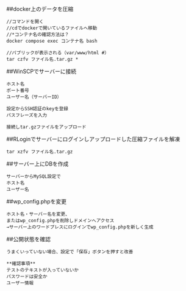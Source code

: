 ##docker上のデータを圧縮
```
//コマンドを開く
//cdでdockerで開いているファイルへ移動
//*コンテナ名の確認方法は？
docker compose exec コンテナ名 bash

//パブリックが表示される（var/www/html #）
tar czfv ファイル名.tar.gz *
```

##WinSCPでサーバーに接続
```
ホスト名
ポート番号
ユーザー名（サーバーID）

設定からSSH認証のkeyを登録
パスフレーズを入力

接続しtar.gzファイルをアップロード
```

##RLoginでサーバーにログインしアップロードした圧縮ファイルを解凍
```
tar xzfv ファイル名.tar.gz
```

##サーバー上にDBを作成
```
サーバーからMySQL設定で
ホスト名
ユーザー名
```

##wp_config.phpを変更
```
ホスト名・サーバー名を変更、
またはwp_config.phpを削除しドメインへアクセス
→サーバー上のワードプレスにログインでwp_config.phpを新しく生成
```

##公開状態を確認
```
うまくいっていない場合、設定で「保存」ボタンを押すと改善

**確認事項**
テストのテキストが入っていないか
パスワードは安全か
ユーザー情報
```